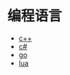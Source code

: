 # 编程语言

- [c++](C++/README.md)
- [c#](CSHARP/README.md)
- [go](GO/README.md)
- [lua](LUA/README.md)



